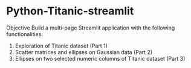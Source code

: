 # Python-Titanic-streamlit
Objective Build a multi-page Streamlit application with the following functionalities:
 1. Exploration of Titanic dataset (Part 1) 
 2. Scatter matrices and ellipses on Gaussian data (Part 2) 
 3. Ellipses on two selected numeric columns of Titanic dataset (Part 3)

 
